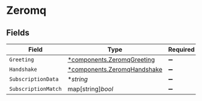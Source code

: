 # Zeromq


## Fields

| Field                                                                     | Type                                                                      | Required                                                                  | Description                                                               |
| ------------------------------------------------------------------------- | ------------------------------------------------------------------------- | ------------------------------------------------------------------------- | ------------------------------------------------------------------------- |
| `Greeting`                                                                | [*components.ZeromqGreeting](../../models/components/zeromqgreeting.md)   | :heavy_minus_sign:                                                        | N/A                                                                       |
| `Handshake`                                                               | [*components.ZeromqHandshake](../../models/components/zeromqhandshake.md) | :heavy_minus_sign:                                                        | N/A                                                                       |
| `SubscriptionData`                                                        | **string*                                                                 | :heavy_minus_sign:                                                        | N/A                                                                       |
| `SubscriptionMatch`                                                       | map[string]*bool*                                                         | :heavy_minus_sign:                                                        | N/A                                                                       |